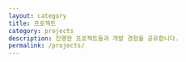 ```yaml
---
layout: category
title: 프로젝트
category: projects
description: 진행한 프로젝트들과 개발 경험을 공유합니다.
permalink: /projects/
---
```


